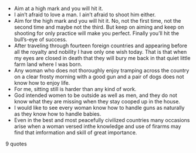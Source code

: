  - Aim at a high mark and you will hit it.
 - I ain’t afraid to love a man. I ain’t afraid to shoot him either.
 - Aim for the high mark and you will hit it. No, not the first time, not the second time and maybe not the third. But keep on aiming and keep on shooting for only practice will make you perfect. Finally you’ll hit the bull’s-eye of success.
 - After traveling through fourteen foreign countries and appearing before all the royalty and nobility I have only one wish today. That is that when my eyes are closed in death that they will bury me back in that quiet little farm land where I was born.
 - Any woman who does not thoroughly enjoy tramping across the country on a clear frosty morning with a good gun and a pair of dogs does not know how to enjoy life.
 - For me, sitting still is harder than any kind of work.
 - God intended women to be outside as well as men, and they do not know what they are missing when they stay cooped up in the house.
 - I would like to see every woman know how to handle guns as naturally as they know how to handle babies.
 - Even in the best and most peacefully civilized countries many occasions arise when a woman versed inthe knowledge and use of firarms may find that imformation and skill of great importance.

9 quotes